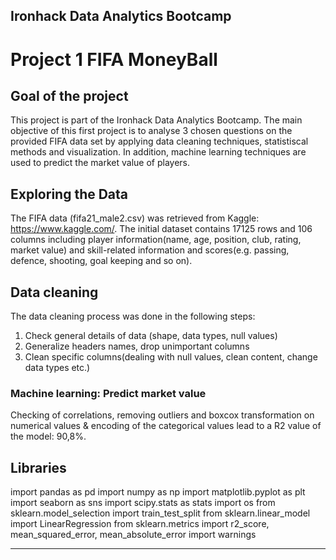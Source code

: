 ## Ironhack Data Analytics Bootcamp 
# **Project 1 FIFA MoneyBall**

## **Goal of the project**

This project is part of the Ironhack Data Analytics Bootcamp. The main objective of this first project is to analyse 3 chosen questions on the provided FIFA data set by applying data cleaning techniques, statistiscal methods and visualization.
In addition, machine learning techniques are used to predict the market value of players.


## **Exploring the Data**
The FIFA data (fifa21_male2.csv) was retrieved from Kaggle: https://www.kaggle.com/. 
The initial dataset contains 17125 rows and 106 columns including player information(name, age, position, club, rating, market value) and skill-related information and scores(e.g. passing, defence, shooting, goal keeping and so on).

## **Data cleaning** 

The data cleaning process was done in the following steps:

1.  Check general details of data (shape, data types, null values)
2.  Generalize headers names, drop unimportant columns
3.  Clean specific columns(dealing with null values, clean content, change data types etc.)

### Machine learning: Predict market value

Checking of correlations, removing outliers and boxcox transformation on numerical values
& encoding of the categorical values lead to a R2 value of the model: 90,8%.


## **Libraries**

import pandas as pd
import numpy as np
import matplotlib.pyplot as plt
import seaborn as sns
import scipy.stats as stats
import os
from sklearn.model_selection import train_test_split
from sklearn.linear_model import LinearRegression
from sklearn.metrics import r2_score, mean_squared_error, mean_absolute_error
import warnings

---






